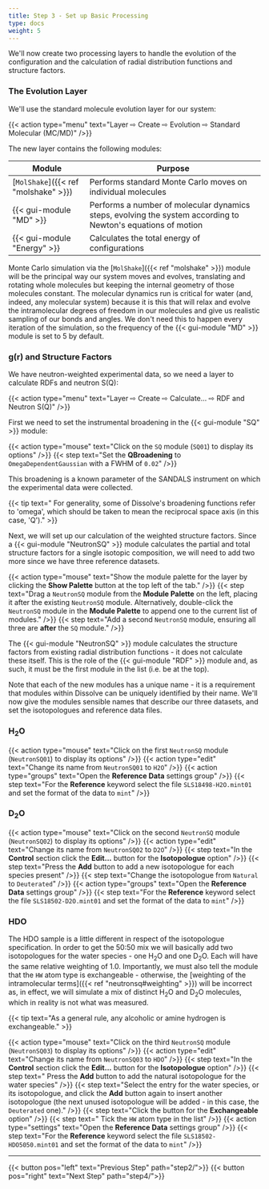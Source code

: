 ```yaml
---
title: Step 3 - Set up Basic Processing
type: docs
weight: 5
---
```



We'll now create two processing layers to handle the evolution of the configuration and the calculation of radial distribution functions and structure factors.

### The Evolution Layer

We'll use the standard molecule evolution layer for our system:

{{< action type="menu" text="Layer &#8680; Create &#8680; Evolution &#8680; Standard Molecular (MC/MD)" />}}


The new layer contains the following modules:

| Module | Purpose |
|--------|---------|
| [`MolShake`]({{< ref "molshake" >}}) | Performs standard Monte Carlo moves on individual molecules |
| {{< gui-module "MD" >}} | Performs a number of molecular dynamics steps, evolving the system according to Newton's equations of motion |
| {{< gui-module "Energy" >}} | Calculates the total energy of configurations |

Monte Carlo simulation via the [`MolShake`]({{< ref "molshake" >}}) module will be the principal way our system moves and evolves, translating and rotating whole molecules but keeping the internal geometry of those molecules constant. The molecular dynamics run is critical for water (and, indeed, any molecular system) because it is this that will relax and evolve the intramolecular degrees of freedom in our molecules and give us realistic sampling of our bonds and angles. We don't need this to happen every iteration of the simulation, so the frequency of the {{< gui-module "MD" >}} module is set to 5 by default.

### g(r) and Structure Factors

We have neutron-weighted experimental data, so we need a layer to calculate RDFs and neutron S(Q):

{{< action type="menu" text="Layer &#8680; Create &#8680; Calculate... &#8680; RDF and Neutron S(Q)" />}}

First we need to set the instrumental broadening in the {{< gui-module "SQ" >}} module:

{{< action type="mouse" text="Click on the `SQ` module (`SQ01`) to display its options" />}}
{{< step text="Set the **QBroadening** to `OmegaDependentGaussian` with a FWHM of `0.02`" />}}

This broadening is a known parameter of the SANDALS instrument on which the experimental data were collected.

{{< tip text=" For generality, some of Dissolve's broadening functions refer to 'omega', which should be taken to mean the reciprocal space axis (in this case, 'Q')." >}}

Next, we will set up our calculation of the weighted structure factors. Since a {{< gui-module "NeutronSQ" >}} module calculates the partial and total structure factors for a single isotopic composition, we will need to add two more since we have three reference datasets.

{{< action type="mouse" text="Show the module palette for the layer by clicking the **Show Palette** button at the top left of the tab." />}}
{{< step text="Drag a `NeutronSQ` module from the **Module Palette** on the left, placing it after the existing `NeutronSQ` module. Alternatively, double-click the `NeutronSQ` module in the **Module Palette** to append one to the current list of modules." />}}
{{< step text="Add a second `NeutronSQ` module, ensuring all three are **after** the `SQ` module." />}}

The {{< gui-module "NeutronSQ" >}} module calculates the structure factors from existing radial distribution functions - it does not calculate these itself. This is the role of the {{< gui-module "RDF" >}} module and, as such, it must be the first module in the list (i.e. be at the top).

Note that each of the new modules has a unique name - it is a requirement that modules within Dissolve can be uniquely identified by their name. We'll now give the modules sensible names that describe our three datasets, and set the isotopologues and reference data files.

### H<sub>2</sub>O

{{< action type="mouse" text="Click on the first `NeutronSQ` module (`NeutronSQ01`) to display its options" />}}
{{< action type="edit" text="Change its name from `NeutronSQ01` to `H2O`" />}}
{{< action type="groups" text="Open the **Reference Data** settings group" />}}
{{< step text="For the **Reference** keyword select the file `SLS18498-H2O.mint01` and set the format of the data to `mint`" />}}

### D<sub>2</sub>O

{{< action type="mouse" text="Click on the second `NeutronSQ` module (`NeutronSQ02`) to display its options" />}}
{{< action type="edit" text="Change its name from `NeutronSQ02` to `D2O`" />}}
{{< step text="In the **Control** section click the **Edit...** button for the **Isotopologue** option" />}}
{{< step text="Press the **Add** button to add a new isotopologue for each species present" />}}
{{< step text="Change the isotopologue from `Natural` to `Deuterated`" />}}
{{< action type="groups" text="Open the **Reference Data** settings group" />}}
{{< step text="For the **Reference** keyword select the file `SLS18502-D2O.mint01` and set the format of the data to `mint`" />}}

### HDO

The HDO sample is a little different in respect of the isotopologue specification. In order to get the 50:50 mix we will basically add two isotopologues for the water species - one H<sub>2</sub>O and one D<sub>2</sub>O. Each will have the same relative weighting of 1.0. Importantly, we must also tell the module that the `HW` atom type is exchangeable - otherwise, the [weighting of the intramolecular terms]({{< ref "neutronsq#weighting" >}}) will be incorrect as, in effect, we will simulate a mix of distinct H<sub>2</sub>O and D<sub>2</sub>O molecules, which in reality is not what was measured.

{{< tip text="As a general rule, any alcoholic or amine hydrogen is exchangeable." >}}

{{< action type="mouse" text="Click on the third `NeutronSQ` module (`NeutronSQ03`) to display its options" />}}
{{< action type="edit" text="Change its name from `NeutronSQ03` to `HDO`" />}}
{{< step text="In the **Control** section click the **Edit...** button for the **Isotopologue** option" />}}
{{< step text=" Press the **Add** button to add the natural isotopologue for the water species" />}}
{{< step text="Select the entry for the water species, or its isotopologue, and click the **Add** button again to insert another isotopologue (the next unused isotopologue will be added - in this case, the `Deuterated` one)." />}}
{{< step text="Click the button for the **Exchangeable** option" />}}
{{< step text=" Tick the `HW` atom type in the list" />}}
{{< action type="settings" text="Open the **Reference Data** settings group" />}}
{{< step text="For the **Reference** keyword select the file `SLS18502-HDO5050.mint01` and set the format of the data to `mint`" />}}


* * *
{{< button pos="left" text="Previous Step" path="step2/">}}
{{< button pos="right" text="Next Step" path="step4/">}}
